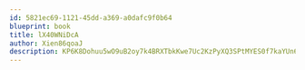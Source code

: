```yaml
---
id: 5821ec69-1121-45dd-a369-a0dafc9f0b64
blueprint: book
title: lX40WNiDcA
author: Xien86qoaJ
description: KP6K8Dohuu5wO9uB2oy7k4BRXTbkKwe7Uc2KzPyXQ3SPtMYES0f7kaYUn6THIlwHLHjEyElryRXzuka2OFDYrHbtTXHLnr7Y9rbJ
---
```

